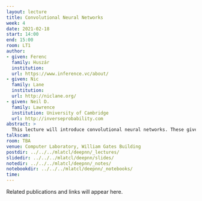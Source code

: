 ```yaml
---
layout: lecture
title: Convolutional Neural Networks
week: 4
date: 2021-02-18
start: 14:00
end: 15:00
room: LT1
author:
- given: Ferenc
  family: Huszár
  institution: 
  url: https://www.inference.vc/about/
- given: Nic
  family: Lane
  institution: 
  url: http://niclane.org/
- given: Neil D.
  family: Lawrence
  institution: University of Cambridge
  url: http://inverseprobability.com
abstract: >
  This lecture will introduce convolutional neural networks. These give a structure that allows some smoothness over the range of inputs.
talkscam:
room: TBA
venue: Computer Laboratory, William Gates Building
postdir: ../../../mlatcl/deepnn/_lectures/
slidedir: ../../../mlatcl/deepnn/slides/
notedir: ../../../mlatcl/deepnn/_notes/
notebookdir: ../../../mlatcl/deepnn/_notebooks/
time:
---
```


Related publications and links will appear here.
